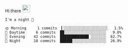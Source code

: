 Hi there <img src="https://media.giphy.com/media/hvRJCLFzcasrR4ia7z/giphy.gif" width="25px">

<!--START_SECTION:productive-box-in-readme-->
```text
I'm a night 🦉

🌞 Morning     1 commits  ▎░░░░░░░░░░░░░░░░░░░░   1.5%
🌆 Daytime     6 commits  █▉░░░░░░░░░░░░░░░░░░░   9.0%
🌃 Evening    42 commits  █████████████▏░░░░░░░  62.7%
🌙 Night      18 commits  █████▋░░░░░░░░░░░░░░░  26.9%
```
<!--END_SECTION:productive-box-in-readme-->
